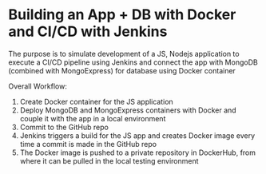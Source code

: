 # Building an App + DB with Docker and CI/CD with Jenkins

 The purpose is to simulate development of a JS, Nodejs application to execute a CI/CD pipeline using Jenkins and connect the app with MongoDB (combined with MongoExpress) for database using Docker container 

 Overall Workflow:

 1. Create Docker container for the JS application 
 2. Deploy MongoDB and MongoExpress containers with Docker and couple it with the app in a local environment
 3. Commit to the GitHub repo
 4. Jenkins triggers a build for the JS app and creates Docker image every time a commit is made in the GitHub repo
 5. The Docker image is pushed to a private repository in DockerHub, from where it can be pulled in the local testing environment



